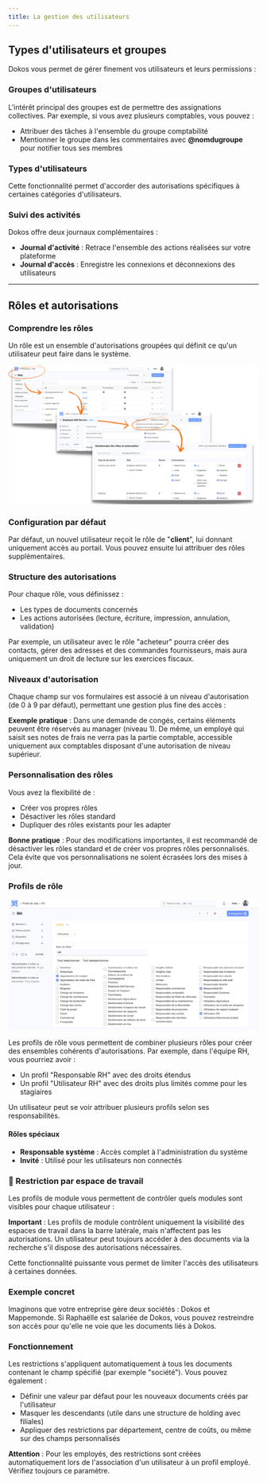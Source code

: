```yaml
---
title: La gestion des utilisateurs
---
```


## **Types d'utilisateurs et groupes**

Dokos vous permet de gérer finement vos utilisateurs et leurs permissions :

### **Groupes d'utilisateurs**

L'intérêt principal des groupes est de permettre des assignations collectives. Par exemple, si vous avez plusieurs comptables, vous pouvez :

- Attribuer des tâches à l'ensemble du groupe comptabilité
- Mentionner le groupe dans les commentaires avec **@nomdugroupe** pour notifier tous ses membres

### **Types d'utilisateurs**

Cette fonctionnalité permet d'accorder des autorisations spécifiques à certaines catégories d'utilisateurs.

### **Suivi des activités**

Dokos offre deux journaux complémentaires :

- **Journal d'activité** : Retrace l'ensemble des actions réalisées sur votre plateforme
- **Journal d'accès** : Enregistre les connexions et déconnexions des utilisateurs

---

## **Rôles et autorisations**

### **Comprendre les rôles**

Un rôle est un ensemble d'autorisations groupées qui définit ce qu'un utilisateur peut faire dans le système.

![administration\_les\_roles](/generalites_dokos/administrer_son_site/administration_les_autorisations.png)

### **Configuration par défaut**

Par défaut, un nouvel utilisateur reçoit le rôle de "**client**", lui donnant uniquement accès au portail. Vous pouvez ensuite lui attribuer des rôles supplémentaires.

### **Structure des autorisations**

Pour chaque rôle, vous définissez :

- Les types de documents concernés
- Les actions autorisées (lecture, écriture, impression, annulation, validation)

Par exemple, un utilisateur avec le rôle "acheteur" pourra créer des contacts, gérer des adresses et des commandes fournisseurs, mais aura uniquement un droit de lecture sur les exercices fiscaux.

### **Niveaux d'autorisation**

Chaque champ sur vos formulaires est associé à un niveau d'autorisation (de 0 à 9 par défaut), permettant une gestion plus fine des accès :

**Exemple pratique** : Dans une demande de congés, certains éléments peuvent être réservés au manager (niveau 1). De même, un employé qui saisit ses notes de frais ne verra pas la partie comptable, accessible uniquement aux comptables disposant d'une autorisation de niveau supérieur.

### **Personnalisation des rôles**

Vous avez la flexibilité de :

- Créer vos propres rôles
- Désactiver les rôles standard
- Dupliquer des rôles existants pour les adapter

**Bonne pratique** : Pour des modifications importantes, il est recommandé de désactiver les rôles standard et de créer vos propres rôles personnalisés. Cela évite que vos personnalisations ne soient écrasées lors des mises à jour.

### **Profils de rôle**

![administrateurs\_les\_profils](/generalites_dokos/administrer_son_site/administration_profil_de_role.png)

Les profils de rôle vous permettent de combiner plusieurs rôles pour créer des ensembles cohérents d'autorisations. Par exemple, dans l'équipe RH, vous pourriez avoir :

- Un profil "Responsable RH" avec des droits étendus
- Un profil "Utilisateur RH" avec des droits plus limités comme pour les stagiaires

Un utilisateur peut se voir attribuer plusieurs profils selon ses responsabilités.

#### **Rôles spéciaux**

- **Responsable système** : Accès complet à l'administration du système
- **Invité** : Utilisé pour les utilisateurs non connectés

### **🚫 Restriction par espace de travail**

Les profils de module vous permettent de contrôler quels modules sont visibles pour chaque utilisateur :

**Important** : Les profils de module contrôlent uniquement la visibilité des espaces de travail dans la barre latérale, mais n'affectent pas les autorisations. Un utilisateur peut toujours accéder à des documents via la recherche s'il dispose des autorisations nécessaires.

Cette fonctionnalité puissante vous permet de limiter l'accès des utilisateurs à certaines données.

### **Exemple concret**

Imaginons que votre entreprise gère deux sociétés : Dokos et Mappemonde. Si Raphaëlle est salariée de Dokos, vous pouvez restreindre son accès pour qu'elle ne voie que les documents liés à Dokos.

### **Fonctionnement**

Les restrictions s'appliquent automatiquement à tous les documents contenant le champ spécifié (par exemple "société"). Vous pouvez également :

- Définir une valeur par défaut pour les nouveaux documents créés par l'utilisateur
- Masquer les descendants (utile dans une structure de holding avec filiales)
- Appliquer des restrictions par département, centre de coûts, ou même sur des champs personnalisés

**Attention** : Pour les employés, des restrictions sont créées automatiquement lors de l'association d'un utilisateur à un profil employé. Vérifiez toujours ce paramètre.

